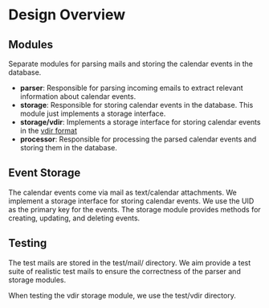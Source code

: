 # Design Overview

## Modules

Separate modules for parsing mails and storing the calendar events in the database.

- **parser**: Responsible for parsing incoming emails to extract relevant information about calendar events.
- **storage**: Responsible for storing calendar events in the database. This module just implements a storage interface.
- **storage/vdir**: Implements a storage interface for storing calendar events in the [vdir format](https://vdirsyncer.readthedocs.io/en/stable/vdir.html)
- **processor**: Responsible for processing the parsed calendar events and storing them in the database.

## Event Storage

The calendar events come via mail as text/calendar attachments. We implement a storage interface for storing calendar events. We use the UID as the primary key for the events. The storage module provides methods for creating, updating, and deleting events.

## Testing 

The test mails are stored in the test/mail/ directory. We aim provide a test suite of realistic test mails to ensure the correctness of the parser and storage modules.

When testing the vdir storage module, we use the test/vdir directory. 


